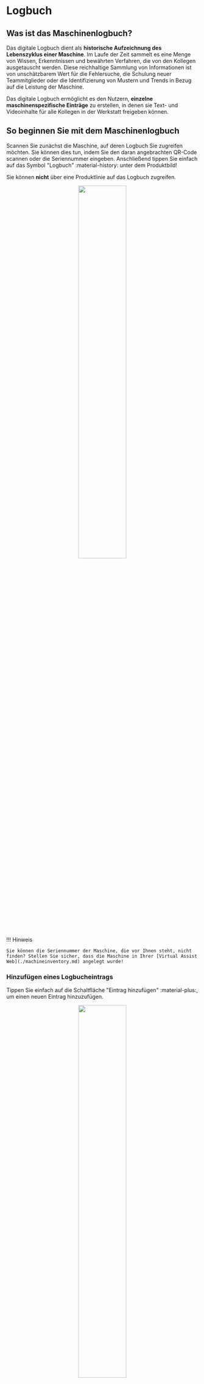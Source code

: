 # Logbuch
## Was ist das Maschinenlogbuch?
Das digitale Logbuch dient als **historische Aufzeichnung des Lebenszyklus einer Maschine**. Im Laufe der Zeit sammelt es eine Menge von Wissen, Erkenntnissen und bewährten Verfahren, die von den Kollegen ausgetauscht werden. Diese reichhaltige Sammlung von Informationen ist von unschätzbarem Wert für die Fehlersuche, die Schulung neuer Teammitglieder oder die Identifizierung von Mustern und Trends in Bezug auf die Leistung der Maschine.

Das digitale Logbuch ermöglicht es den Nutzern, **einzelne maschinenspezifische Einträge** zu erstellen, in denen sie Text- und Videoinhalte für alle Kollegen in der Werkstatt freigeben können.

## So beginnen Sie mit dem Maschinenlogbuch
Scannen Sie zunächst die Maschine, auf deren Logbuch Sie zugreifen möchten. Sie können dies tun, indem Sie den daran angebrachten QR-Code scannen oder die Seriennummer eingeben. Anschließend tippen Sie einfach auf das Symbol "Logbuch" :material-history: unter dem Produktbild!

Sie können **nicht** über eine Produktlinie auf das Logbuch zugreifen.

<p align="center"><img src="https://i.imgur.com/BKE7IV9.gif" width="50%"></p>

!!! Hinweis

    Sie können die Seriennummer der Maschine, die vor Ihnen steht, nicht finden? Stellen Sie sicher, dass die Maschine in Ihrer [Virtual Assist Web](./machineinventory.md) angelegt wurde!

### Hinzufügen eines Logbucheintrags

Tippen Sie einfach auf die Schaltfläche "Eintrag hinzufügen" :material-plus:, um einen neuen Eintrag hinzuzufügen.

<p align="center"><img src="https://i.imgur.com/3NQ9e9X.gif" width="50%"></p>

Fügen Sie einen Titel und eine Kategorie hinzu und beschreiben Sie die Arbeiten, die an der Maschine durchgeführt wurden. Sie können auch Bilder oder Videos anhängen, die Sie zuvor aufgenommen haben. Ein Bild sagt mehr als tausend Worte!

### Logbucheinträge ansehen

Sie können jederzeit alle Einträge einsehen, die Sie und Ihre Kollegen zu einer bestimmten Maschine hinzugefügt haben. Sie können auch Bilder sehen und die dazugehörigen Videos abspielen. 

<p align="center"><img src="https://i.imgur.com/NETD64k.gif" width="50%"></p>

Sie können auch die Filter verwenden, um nach einem bestimmten Text oder dem Datum des Logbucheintrags zu suchen, um die Suche einzugrenzen.

## Wer kann das Logbuch meiner Maschine sehen?
Die Logbucheinträge sind für alle Kollegen des gleichen Unternehmens sichtbar, die Zugang zur Plattform haben. **Externe Benutzer können weder Ihre Maschinen noch Ihre Logbucheinträge sehen**.

Dies ermöglicht den Wissensaustausch und die Zusammenarbeit zwischen den Teammitgliedern. Die Kollegen können die Einträge anderer einsehen, daraus lernen und sie sogar kommentieren, was die Zusammenarbeit und das kontinuierliche Lernen fördert.

## Welche Art von Informationen kann ich dem Logbuch einer Maschine hinzufügen?
Die Benutzer haben die Möglichkeit, **Text-, Bild- und Videoinhalte** in ihre Logbucheinträge aufzunehmen. Sie können detaillierte Beschreibungen, Notizen oder Anweisungen über den Betrieb, die Wartung usw. der Maschine verfassen. 

Die Einträge sind in **Kategorien** eingeteilt, die in etwa den häufigsten Anwendungsfällen des Logbuchs entsprechen: 

- Austausch von Teilen
- Problem melden
- Informationen zum Schichtbetrieb
- Sonstiges

Wenn Sie weitere Kategorien für den Einsatz in Ihrem Unternehmen hinzufügen möchten, können Sie sich jederzeit an uns wenden.